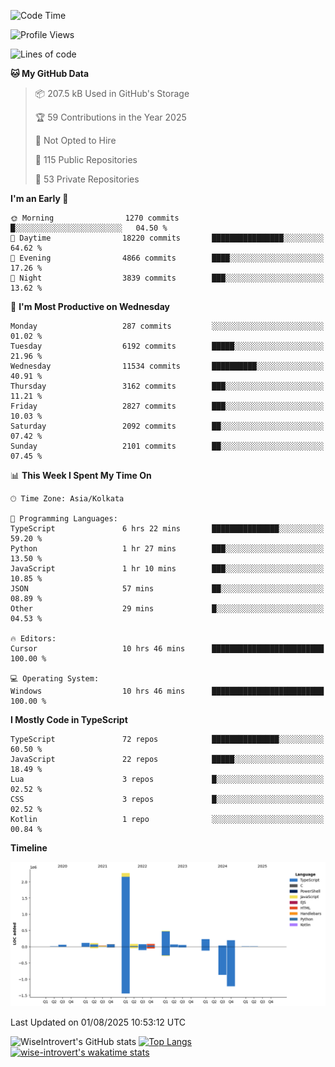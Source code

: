 <!--START_SECTION:waka-->
![Code Time](http://img.shields.io/badge/Code%20Time-2%2C422%20hrs%2017%20mins-blue)

![Profile Views](http://img.shields.io/badge/Profile%20Views-0-blue)

![Lines of code](https://img.shields.io/badge/From%20Hello%20World%20I%27ve%20Written-4.0%20million%20lines%20of%20code-blue)

**🐱 My GitHub Data** 

> 📦 207.5 kB Used in GitHub's Storage 
 > 
> 🏆 59 Contributions in the Year 2025
 > 
> 🚫 Not Opted to Hire
 > 
> 📜 115 Public Repositories 
 > 
> 🔑 53 Private Repositories 
 > 
**I'm an Early 🐤** 

```text
🌞 Morning                1270 commits        █░░░░░░░░░░░░░░░░░░░░░░░░   04.50 % 
🌆 Daytime                18220 commits       ████████████████░░░░░░░░░   64.62 % 
🌃 Evening                4866 commits        ████░░░░░░░░░░░░░░░░░░░░░   17.26 % 
🌙 Night                  3839 commits        ███░░░░░░░░░░░░░░░░░░░░░░   13.62 % 
```
📅 **I'm Most Productive on Wednesday** 

```text
Monday                   287 commits         ░░░░░░░░░░░░░░░░░░░░░░░░░   01.02 % 
Tuesday                  6192 commits        █████░░░░░░░░░░░░░░░░░░░░   21.96 % 
Wednesday                11534 commits       ██████████░░░░░░░░░░░░░░░   40.91 % 
Thursday                 3162 commits        ███░░░░░░░░░░░░░░░░░░░░░░   11.21 % 
Friday                   2827 commits        ███░░░░░░░░░░░░░░░░░░░░░░   10.03 % 
Saturday                 2092 commits        ██░░░░░░░░░░░░░░░░░░░░░░░   07.42 % 
Sunday                   2101 commits        ██░░░░░░░░░░░░░░░░░░░░░░░   07.45 % 
```


📊 **This Week I Spent My Time On** 

```text
🕑︎ Time Zone: Asia/Kolkata

💬 Programming Languages: 
TypeScript               6 hrs 22 mins       ███████████████░░░░░░░░░░   59.20 % 
Python                   1 hr 27 mins        ███░░░░░░░░░░░░░░░░░░░░░░   13.50 % 
JavaScript               1 hr 10 mins        ███░░░░░░░░░░░░░░░░░░░░░░   10.85 % 
JSON                     57 mins             ██░░░░░░░░░░░░░░░░░░░░░░░   08.89 % 
Other                    29 mins             █░░░░░░░░░░░░░░░░░░░░░░░░   04.53 % 

🔥 Editors: 
Cursor                   10 hrs 46 mins      █████████████████████████   100.00 % 

💻 Operating System: 
Windows                  10 hrs 46 mins      █████████████████████████   100.00 % 
```

**I Mostly Code in TypeScript** 

```text
TypeScript               72 repos            ███████████████░░░░░░░░░░   60.50 % 
JavaScript               22 repos            █████░░░░░░░░░░░░░░░░░░░░   18.49 % 
Lua                      3 repos             █░░░░░░░░░░░░░░░░░░░░░░░░   02.52 % 
CSS                      3 repos             █░░░░░░░░░░░░░░░░░░░░░░░░   02.52 % 
Kotlin                   1 repo              ░░░░░░░░░░░░░░░░░░░░░░░░░   00.84 % 
```



**Timeline**

![Lines of Code chart](https://raw.githubusercontent.com/wise-introvert/wise-introvert/master/assets/bar_graph.png)


 Last Updated on 01/08/2025 10:53:12 UTC
<!--END_SECTION:waka-->

![WiseIntrovert's GitHub stats](https://github-readme-stats.vercel.app/api?username=wise-introvert&count_private=true&show_icons=true)
[![Top Langs](https://github-readme-stats.vercel.app/api/top-langs/?username=wise-introvert&langs_count=10)](https://github.com/anuraghazra/github-readme-stats)
[![wise-introvert's wakatime stats](https://github-readme-stats.vercel.app/api/wakatime?username=wiseintrovert)](https://github.com/anuraghazra/github-readme-stats)
